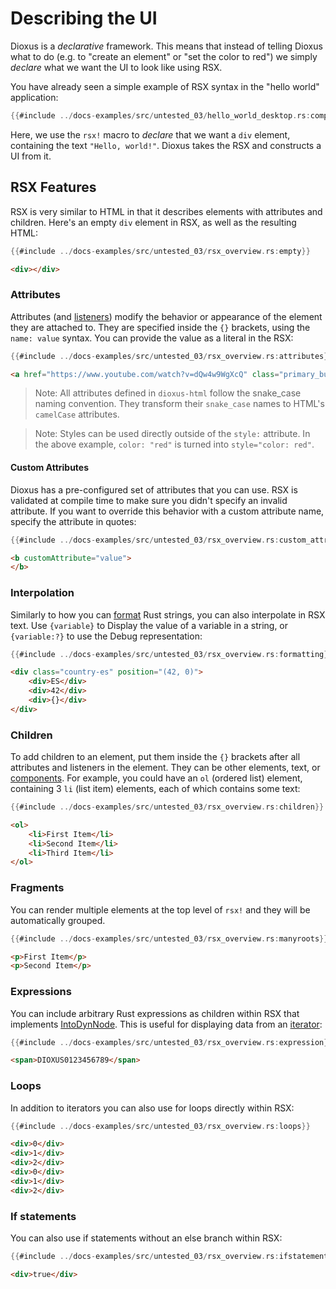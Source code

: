 # Describing the UI

Dioxus is a *declarative* framework. This means that instead of telling Dioxus what to do (e.g. to "create an element" or "set the color to red") we simply *declare* what we want the UI to look like using RSX.

You have already seen a simple example of RSX syntax in the "hello world" application:

```rust
{{#include ../docs-examples/src/untested_03/hello_world_desktop.rs:component}}
```

Here, we use the `rsx!` macro to *declare* that we want a `div` element, containing the text `"Hello, world!"`. Dioxus takes the RSX and constructs a UI from it.

## RSX Features

RSX is very similar to HTML in that it describes elements with attributes and children. Here's an empty `div` element in RSX, as well as the resulting HTML:

```rust
{{#include ../docs-examples/src/untested_03/rsx_overview.rs:empty}}
```
```html
<div></div>
```


### Attributes

Attributes (and [listeners](../interactivity/index.md)) modify the behavior or appearance of the element they are attached to. They are specified inside the `{}` brackets, using the `name: value` syntax. You can provide the value as a literal in the RSX:
```rust
{{#include ../docs-examples/src/untested_03/rsx_overview.rs:attributes}}
```
```html
<a href="https://www.youtube.com/watch?v=dQw4w9WgXcQ" class="primary_button" autofocus="true" style="color: red"></a>
```

> Note: All attributes defined in `dioxus-html` follow the snake_case naming convention. They transform their `snake_case` names to HTML's `camelCase` attributes.

> Note: Styles can be used directly outside of the `style:` attribute. In the above example, `color: "red"` is turned into `style="color: red"`.

#### Custom Attributes

Dioxus has a pre-configured set of attributes that you can use. RSX is validated at compile time to make sure you didn't specify an invalid attribute. If you want to override this behavior with a custom attribute name, specify the attribute in quotes:

```rust
{{#include ../docs-examples/src/untested_03/rsx_overview.rs:custom_attributes}}
```
```html
<b customAttribute="value">
</b>
```

### Interpolation

Similarly to how you can [format](https://doc.rust-lang.org/rust-by-example/hello/print/fmt.html) Rust strings, you can also interpolate in RSX text. Use `{variable}` to Display the value of a variable in a string, or `{variable:?}` to use the Debug representation:

```rust
{{#include ../docs-examples/src/untested_03/rsx_overview.rs:formatting}}
```
```html
<div class="country-es" position="(42, 0)">
    <div>ES</div>
    <div>42</div>
    <div>{}</div>
</div>
```

### Children

To add children to an element, put them inside the `{}` brackets after all attributes and listeners in the element. They can be other elements, text, or [components](components.md). For example, you could have an `ol` (ordered list) element, containing 3 `li` (list item) elements, each of which contains some text:

```rust
{{#include ../docs-examples/src/untested_03/rsx_overview.rs:children}}
```
```html
<ol>
    <li>First Item</li>
    <li>Second Item</li>
    <li>Third Item</li>
</ol>
```

### Fragments

You can render multiple elements at the top level of `rsx!` and they will be automatically grouped.

```rust
{{#include ../docs-examples/src/untested_03/rsx_overview.rs:manyroots}}
```

```html
<p>First Item</p>
<p>Second Item</p>
```

### Expressions

You can include arbitrary Rust expressions as children within RSX that implements [IntoDynNode](https://docs.rs/dioxus-core/0.3/dioxus_core/trait.IntoDynNode.html). This is useful for displaying data from an [iterator](https://doc.rust-lang.org/stable/book/ch13-02-iterators.html#processing-a-series-of-items-with-iterators):

```rust
{{#include ../docs-examples/src/untested_03/rsx_overview.rs:expression}}
```
```html
<span>DIOXUS0123456789</span>
```

### Loops

In addition to iterators you can also use for loops directly within RSX:

```rust
{{#include ../docs-examples/src/untested_03/rsx_overview.rs:loops}}
```
```html
<div>0</div>
<div>1</div>
<div>2</div>
<div>0</div>
<div>1</div>
<div>2</div>
```

### If statements

You can also use if statements without an else branch within RSX:

```rust
{{#include ../docs-examples/src/untested_03/rsx_overview.rs:ifstatements}}
```
```html
<div>true</div>
```
